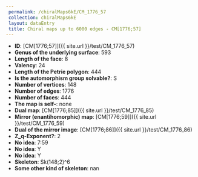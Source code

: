 ```yaml
--- 
 permalink: /chiralMaps6kE/CM_1776_57 
 collection: chiralMaps6kE
 layout: dataEntry
 title: Chiral maps up to 6000 edges - CM[1776;57]
---
```


- **ID**: [CM[1776;57]]({{ site.url }}/test/CM_1776_57)
- **Genus of the underlying surface**: 593
- **Length of the face**: 8
- **Valency**: 24
- **Length of the Petrie polygon**: 444
- **Is the automorphism group solvable?**: S
- **Number of vertices**: 148
- **Number of edges**: 1776
- **Number of faces**: 444
- **The map is self-**: none
- **Dual map**: [CM[1776;85]]({{ site.url }}/test/CM_1776_85)
- **Mirror (enantihomorphic) map**: [CM[1776;59]]({{ site.url }}/test/CM_1776_59)
- **Dual of the mirror image**: [CM[1776;86]]({{ site.url }}/test/CM_1776_86)
- **Z_q-Exponent?**: 2
- **No idea**:  7:59
- **No idea**: Y
- **No idea**: Y
- **Skeleton**: Sk(148;2)^6
- **Some other kind of skeleton**: nan
